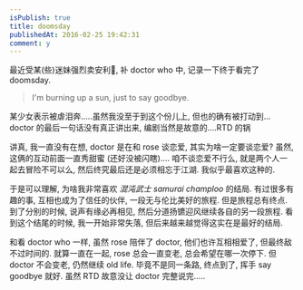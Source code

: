 ```yaml
---
isPublish: true
title: doomsday
publishedAt: 2016-02-25 19:42:31
comment: y
---
```



最近受某(些)迷妹强烈卖安利🌝, 补 doctor who 中, 记录一下终于看完了 doomsday.

> I'm burning up a sun, just to say goodbye.

某少女表示被虐泪奔.....虽然我没至于到这个份儿上, 但也的确有被打动到...
doctor 的最后一句话没有真正讲出来, 编剧当然是故意的....RTD 的锅

讲真, 我一直没有在想, doctor 是在和 rose 谈恋爱, 其实为啥一定要谈恋爱?
虽然, 这俩的互动前面一直秀甜蜜 (还好没被闪瞎)....
咱不谈恋爱不行么, 就是两个人一起去冒险不可以么, 然后终究最后还是必须相忘于江湖.
我似乎最喜欢这种的.

于是可以理解, 为啥我非常喜欢 *混沌武士 samurai champloo* 的结局.
有过很多有趣的事, 互相也成为了信任的伙伴, 一段无与伦比美好的旅程. 但是旅程总有终点.
到了分别的时候, 说声有缘必再相见, 然后分道扬镳迎风继续各自的另一段旅程.
看到这个结尾的时候, 我一开始非常失落, 但后来越来越觉得这实在是最好的结局.

和看 doctor who 一样, 虽然 rose 陪伴了 doctor, 他们也许互相相爱了, 但最终敌不过时间的.
就算一直在一起, rose 总会一直变老, 总会希望在哪一次停下. 但 doctor 不会变老, 仍然继续 old life.
毕竟不是同一条路, 终点到了, 挥手 say goodbye 就好.
虽然 RTD 故意没让 doctor 完整说完.....

